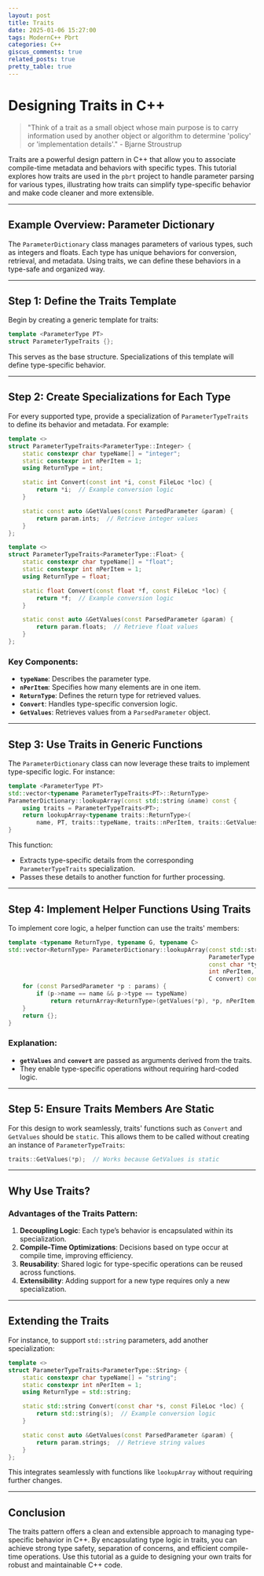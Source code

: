 ```yaml
---
layout: post
title: Traits
date: 2025-01-06 15:27:00
tags: ModernC++ Pbrt
categories: C++
giscus_comments: true
related_posts: true
pretty_table: true
---
```


# Designing Traits in C++

> "Think of a trait as a small object whose main purpose is to carry information used by another object or algorithm to determine 'policy' or 'implementation details'." - Bjarne Stroustrup

Traits are a powerful design pattern in C++ that allow you to associate compile-time metadata and behaviors with specific types. This tutorial explores how traits are used in the `pbrt` project to handle parameter parsing for various types, illustrating how traits can simplify type-specific behavior and make code cleaner and more extensible.

---

## Example Overview: Parameter Dictionary

The `ParameterDictionary` class manages parameters of various types, such as integers and floats. Each type has unique behaviors for conversion, retrieval, and metadata. Using traits, we can define these behaviors in a type-safe and organized way.

---

## Step 1: Define the Traits Template

Begin by creating a generic template for traits:

```cpp
template <ParameterType PT>
struct ParameterTypeTraits {};
```

This serves as the base structure. Specializations of this template will define type-specific behavior.

---

## Step 2: Create Specializations for Each Type

For every supported type, provide a specialization of `ParameterTypeTraits` to define its behavior and metadata. For example:

```cpp
template <>
struct ParameterTypeTraits<ParameterType::Integer> {
    static constexpr char typeName[] = "integer";
    static constexpr int nPerItem = 1;
    using ReturnType = int;

    static int Convert(const int *i, const FileLoc *loc) {
        return *i;  // Example conversion logic
    }

    static const auto &GetValues(const ParsedParameter &param) {
        return param.ints;  // Retrieve integer values
    }
};

template <>
struct ParameterTypeTraits<ParameterType::Float> {
    static constexpr char typeName[] = "float";
    static constexpr int nPerItem = 1;
    using ReturnType = float;

    static float Convert(const float *f, const FileLoc *loc) {
        return *f;  // Example conversion logic
    }

    static const auto &GetValues(const ParsedParameter &param) {
        return param.floats;  // Retrieve float values
    }
};
```

### Key Components:

- **`typeName`**: Describes the parameter type.
- **`nPerItem`**: Specifies how many elements are in one item.
- **`ReturnType`**: Defines the return type for retrieved values.
- **`Convert`**: Handles type-specific conversion logic.
- **`GetValues`**: Retrieves values from a `ParsedParameter` object.

---

## Step 3: Use Traits in Generic Functions

The `ParameterDictionary` class can now leverage these traits to implement type-specific logic. For instance:

```cpp
template <ParameterType PT>
std::vector<typename ParameterTypeTraits<PT>::ReturnType>
ParameterDictionary::lookupArray(const std::string &name) const {
    using traits = ParameterTypeTraits<PT>;
    return lookupArray<typename traits::ReturnType>(
        name, PT, traits::typeName, traits::nPerItem, traits::GetValues, traits::Convert);
}
```

This function:

- Extracts type-specific details from the corresponding `ParameterTypeTraits` specialization.
- Passes these details to another function for further processing.

---

## Step 4: Implement Helper Functions Using Traits

To implement core logic, a helper function can use the traits' members:

```cpp
template <typename ReturnType, typename G, typename C>
std::vector<ReturnType> ParameterDictionary::lookupArray(const std::string &name,
                                                         ParameterType type,
                                                         const char *typeName,
                                                         int nPerItem, G getValues,
                                                         C convert) const {
    for (const ParsedParameter *p : params) {
        if (p->name == name && p->type == typeName)
            return returnArray<ReturnType>(getValues(*p), *p, nPerItem, convert);
    }
    return {};
}
```

### Explanation:

- **`getValues`** and **`convert`** are passed as arguments derived from the traits.
- They enable type-specific operations without requiring hard-coded logic.

---

## Step 5: Ensure Traits Members Are Static

For this design to work seamlessly, traits' functions such as `Convert` and `GetValues` should be `static`. This allows them to be called without creating an instance of `ParameterTypeTraits`:

```cpp
traits::GetValues(*p);  // Works because GetValues is static
```

---

## Why Use Traits?

### Advantages of the Traits Pattern:

1. **Decoupling Logic**: Each type’s behavior is encapsulated within its specialization.
2. **Compile-Time Optimizations**: Decisions based on type occur at compile time, improving efficiency.
3. **Reusability**: Shared logic for type-specific operations can be reused across functions.
4. **Extensibility**: Adding support for a new type requires only a new specialization.

---

## Extending the Traits

For instance, to support `std::string` parameters, add another specialization:

```cpp
template <>
struct ParameterTypeTraits<ParameterType::String> {
    static constexpr char typeName[] = "string";
    static constexpr int nPerItem = 1;
    using ReturnType = std::string;

    static std::string Convert(const char *s, const FileLoc *loc) {
        return std::string(s);  // Example conversion logic
    }

    static const auto &GetValues(const ParsedParameter &param) {
        return param.strings;  // Retrieve string values
    }
};
```

This integrates seamlessly with functions like `lookupArray` without requiring further changes.

---

## Conclusion

The traits pattern offers a clean and extensible approach to managing type-specific behavior in C++. By encapsulating type logic in traits, you can achieve strong type safety, separation of concerns, and efficient compile-time operations. Use this tutorial as a guide to designing your own traits for robust and maintainable C++ code.
